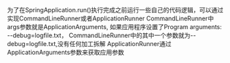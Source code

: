 为了在SpringApplication.run()执行完成之前运行一些自己的代码逻辑，可以通过实现CommandLineRunner或者ApplicationRunner
CommandLineRunner中args参数就是ApplicationArguments,
如果应用程序设置了Program arguments: --debug=logfile.txt，
CommandLineRunner中的其中一个参数就为--debug=logfile.txt,没有任何加工拆解
ApplicationRunner通过ApplicationArguments参数来获取应用参数
